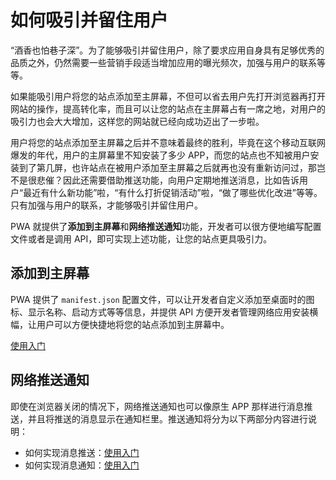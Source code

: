 # 如何吸引并留住用户

“酒香也怕巷子深”。为了能够吸引并留住用户，除了要求应用自身具有足够优秀的品质之外，仍然需要一些营销手段适当增加应用的曝光频次，加强与用户的联系等等。

如果能吸引用户将您的站点添加至主屏幕，不但可以省去用户先打开浏览器再打开网站的操作，提高转化率，而且可以让您的站点在主屏幕占有一席之地，对用户的吸引力也会大大增加，这样您的网站就已经向成功迈出了一步啦。

用户将您的站点添加至主屏幕之后并不意味着最终的胜利，毕竟在这个移动互联网爆发的年代，用户的主屏幕里不知安装了多少 APP，而您的站点也不知被用户安装到了第几屏，也许站点在被用户添加至主屏幕之后就再也没有重新访问过，那岂不是很悲催？因此还需要借助推送功能，向用户定期地推送消息，比如告诉用户“最近有什么新功能”啦，“有什么打折促销活动”啦，“做了哪些优化改进”等等。只有加强与用户的联系，才能够吸引并留住用户。

PWA 就提供了**添加到主屏幕**和**网络推送通知**功能，开发者可以很方便地编写配置文件或者是调用 API，即可实现上述功能，让您的站点更具吸引力。

## 添加到主屏幕

PWA 提供了 `manifest.json` 配置文件，可以让开发者自定义添加至桌面时的图标、显示名称、启动方式等等信息，并提供 API 方便开发者管理网络应用安装横幅，让用户可以方便快捷地将您的站点添加到主屏幕中。

[使用入门](./add-to-home-screen/introduction.md)

## 网络推送通知

即使在浏览器关闭的情况下，网络推送通知也可以像原生 APP 那样进行消息推送，并且将推送的消息显示在通知栏里。推送通知将分为以下两部分内容进行说明：

- 如何实现消息推送：[使用入门](./how-push-works.md)
- 如何实现消息通知：[使用入门](./notification/notification-introduction.md)
